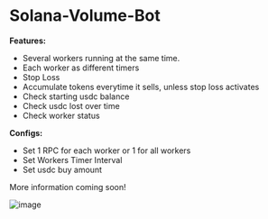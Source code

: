 # Solana-Volume-Bot

**Features:**
- Several workers running at the same time.
- Each worker as different timers
- Stop Loss
- Accumulate tokens everytime it sells, unless stop loss activates
- Check starting usdc balance
- Check usdc lost over time
- Check worker status

**Configs:**
- Set 1 RPC for each worker or 1 for all workers
- Set Workers Timer Interval
- Set usdc buy amount
  
More information coming soon!

![image](https://github.com/user-attachments/assets/f4fa82fc-48f6-4bd8-9020-c171c4662c75)

